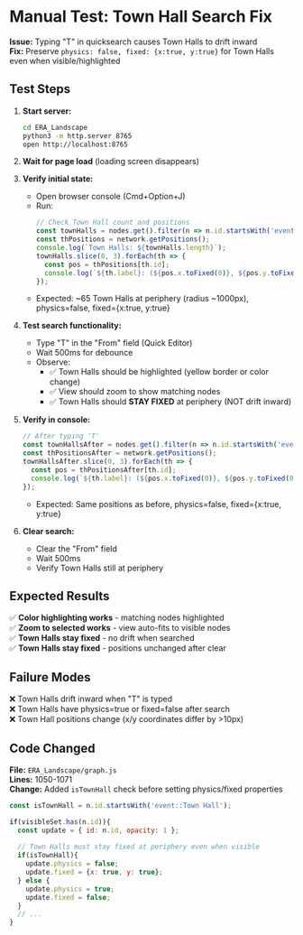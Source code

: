 # Manual Test: Town Hall Search Fix

**Issue:** Typing "T" in quicksearch causes Town Halls to drift inward  
**Fix:** Preserve `physics: false, fixed: {x:true, y:true}` for Town Halls even when visible/highlighted

## Test Steps

1. **Start server:**
   ```bash
   cd ERA_Landscape
   python3 -m http.server 8765
   open http://localhost:8765
   ```

2. **Wait for page load** (loading screen disappears)

3. **Verify initial state:**
   - Open browser console (Cmd+Option+J)
   - Run:
     ```javascript
     // Check Town Hall count and positions
     const townHalls = nodes.get().filter(n => n.id.startsWith('event::Town Hall'));
     const thPositions = network.getPositions();
     console.log(`Town Halls: ${townHalls.length}`);
     townHalls.slice(0, 3).forEach(th => {
       const pos = thPositions[th.id];
       console.log(`${th.label}: (${pos.x.toFixed(0)}, ${pos.y.toFixed(0)}) physics=${th.physics} fixed=${JSON.stringify(th.fixed)}`);
     });
     ```
   - Expected: ~65 Town Halls at periphery (radius ~1000px), physics=false, fixed={x:true, y:true}

4. **Test search functionality:**
   - Type "T" in the "From" field (Quick Editor)
   - Wait 500ms for debounce
   - Observe:
     - ✅ Town Halls should be highlighted (yellow border or color change)
     - ✅ View should zoom to show matching nodes
     - ✅ Town Halls should **STAY FIXED** at periphery (NOT drift inward)

5. **Verify in console:**
   ```javascript
   // After typing 'T'
   const townHallsAfter = nodes.get().filter(n => n.id.startsWith('event::Town Hall'));
   const thPositionsAfter = network.getPositions();
   townHallsAfter.slice(0, 3).forEach(th => {
     const pos = thPositionsAfter[th.id];
     console.log(`${th.label}: (${pos.x.toFixed(0)}, ${pos.y.toFixed(0)}) physics=${th.physics} fixed=${JSON.stringify(th.fixed)}`);
   });
   ```
   - Expected: Same positions as before, physics=false, fixed={x:true, y:true}

6. **Clear search:**
   - Clear the "From" field
   - Wait 500ms
   - Verify Town Halls still at periphery

## Expected Results

✅ **Color highlighting works** - matching nodes highlighted  
✅ **Zoom to selected works** - view auto-fits to visible nodes  
✅ **Town Halls stay fixed** - no drift when searched  
✅ **Town Halls stay fixed** - positions unchanged after clear

## Failure Modes

❌ Town Halls drift inward when "T" is typed  
❌ Town Halls have physics=true or fixed=false after search  
❌ Town Hall positions change (x/y coordinates differ by >10px)

## Code Changed

**File:** `ERA_Landscape/graph.js`  
**Lines:** 1050-1071  
**Change:** Added `isTownHall` check before setting physics/fixed properties

```javascript
const isTownHall = n.id.startsWith('event::Town Hall');

if(visibleSet.has(n.id)){
  const update = { id: n.id, opacity: 1 };
  
  // Town Halls must stay fixed at periphery even when visible
  if(isTownHall){
    update.physics = false;
    update.fixed = {x: true, y: true};
  } else {
    update.physics = true;
    update.fixed = false;
  }
  // ...
}
```
